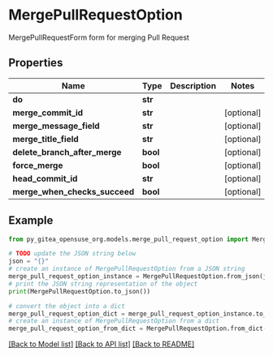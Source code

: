 # MergePullRequestOption

MergePullRequestForm form for merging Pull Request

## Properties

Name | Type | Description | Notes
------------ | ------------- | ------------- | -------------
**do** | **str** |  | 
**merge_commit_id** | **str** |  | [optional] 
**merge_message_field** | **str** |  | [optional] 
**merge_title_field** | **str** |  | [optional] 
**delete_branch_after_merge** | **bool** |  | [optional] 
**force_merge** | **bool** |  | [optional] 
**head_commit_id** | **str** |  | [optional] 
**merge_when_checks_succeed** | **bool** |  | [optional] 

## Example

```python
from py_gitea_opensuse_org.models.merge_pull_request_option import MergePullRequestOption

# TODO update the JSON string below
json = "{}"
# create an instance of MergePullRequestOption from a JSON string
merge_pull_request_option_instance = MergePullRequestOption.from_json(json)
# print the JSON string representation of the object
print(MergePullRequestOption.to_json())

# convert the object into a dict
merge_pull_request_option_dict = merge_pull_request_option_instance.to_dict()
# create an instance of MergePullRequestOption from a dict
merge_pull_request_option_from_dict = MergePullRequestOption.from_dict(merge_pull_request_option_dict)
```
[[Back to Model list]](../README.md#documentation-for-models) [[Back to API list]](../README.md#documentation-for-api-endpoints) [[Back to README]](../README.md)


